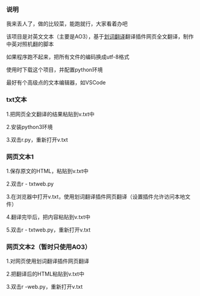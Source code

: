 ### 说明
我来丢人了，做的比较菜，能跑就行，大家看着办吧

该项目是对英文文本（主要是AO3），基于[划词翻译](https://hcfy.app)翻译插件网页全文翻译，制作中英对照机翻的脚本

如果程序跑不起来，把所有文件的编码换成utf-8格式

使用时下载这个项目，并配置python环境

最好有个高级点的文本编辑器，如VSCode

### txt文本

1.把网页全文翻译的结果粘贴到v.txt中

2.安装python3环境

3.双击r.py，重新打开v.txt

### 网页文本1

1.保存原文的HTML，粘贴到v.txt中

2.双击r - txtweb.py

3.在浏览器中打开v.txt，使用划词翻译插件网页翻译（设置插件允许访问本地文件）

4.翻译完毕后，把内容粘贴到v.txt中

5.双击r - txtweb.py，重新打开v.txt

### 网页文本2（暂时只使用AO3）

1.对网页使用划词翻译插件网页翻译

2.把翻译后的HTML粘贴到v.txt中

3.双击r -web.py，重新打开v.txt
